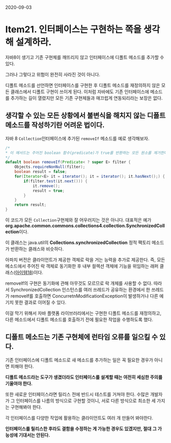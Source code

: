 2020-09-03

# Item21. 인터페이스는 구현하는 쪽을 생각해 설계하라.



자바8이 생기고 기존 구현체를 깨뜨리지 않고 인터페이스에 디폴트 메소드를 추가할 수 있다. 

그러나 그렇다고 위험이 완전히 사라진 것이 아니다. 

디폴트 메소드를 선언하면 인터페이스를 구현한 후 디폴트 메소드를 재정의하지 않은 모든 클래스에서 디폴트 구현이 쓰이게 된다. 이처럼 자바에도 기존 인터페이스에 메소드를 추가하는 길이 열렸지만 모든 기존 구현체들과 매끄럽게 연동되리라는 보장은 없다. 

## **생각할 수 있는 모든 상황에서 불변식을 해치지 않는 디폴트 메소드를 작성하기란 어려운 법이다.**

자바 8 `Collection`인터페이스에 추가된 `removeIf` 메소드를 예로 생각해보자. 

```java
/*
* 이 메서드는 주어진 boolean 함수(predicate)가 true를 반환하는 모든 원소를 제거한다. 
*/
default boolean removeIf(Predicate< ? super E> filter {
	Objects.requireNonNull(filter);
	boolean result = false;
	for(Iterator<E> it = iterator(); it = iterator(); it.hasNext();) {
		if(filter.test(it.next())) {
			it.remove();
			result = true;
		}
	}
	return result;
}
```

이 코드가 모든 `Collection`구현체와 잘 어우러지는 것은 아니다. 대표적은 예가 **org.apache.common.commons.collections4.collection.SynchronizedCollection**이다.

이 클래스는 java.util의 **Collections.synchronizedCollection** 정적 팩토리 메소드가 반환하는 클래스와 비슷하다. 

아파치 버전은 클라이언트가 제공한 객체로 락을 거는 능력을 추가로 제공한다. 즉, 모든 메소드에서 주어진 락 객체로 동기화한 후 내부 컬렉션 객체에 기능을 위임하는 래퍼 클래스([아이템18](https://github.com/bosuksh/TIL/blob/master/java/effectiveJava/effectiveJava18.md))이다.

removeIf의 구현은 동기화에 관해 아무것도 모르므로 락 개체를 사용할 수 없다. 따라서 SynchronizedCollection 인스턴스를 여러 쓰레드가 공유하는 환경에서 한 쓰레드가 removeIf를 호출하면 ConcurretnModificationException이 발생하거나 다른 예기치 못한 결과로 이어질 수 있다.

이걸 막기 위해서 자바 플랫폼 라이브러리에서는 구현한 디폴트 메소드를 재정의하고, 다른 메소드에서 디폴트 메소드를 호출하기 전에 필요한 작업을 수행하도록 했다. 

## 디폴트 메소드는 기존 구현체에 런타임 오류를 일으킬 수 있다.

기존 인터페이스에 디폴트 메소드로 새 메소드를 추가하는 일은 꼭 필요한 경우가 아니면 피해야 한다. 

**디폴트 메소드라는 도구가 생겼더라도 인터페이스를 설계할 때는 여전히 세심한 주의를 기울여야 한다.** 

또한 새로운 인터페이스라면 릴리스 전에 반드시 테스트를 거쳐야 한다. 수많은 개발자가 그 인터페이스를 나름의 방식으로 구현할 것이니, 서로 다른 방식으로 최소한 세 가지는 구현해봐야 한다. 

각 인터페이스를 다양한 작업에 활용하는 클라이언트도 여러 개 만들어 봐야한다. 

**인터페이스를 릴리스한 후라도 결함을 수정하는 게 가능한 경우도 있겠지만, 절대 그 가능성에 기대서는 안된다.**